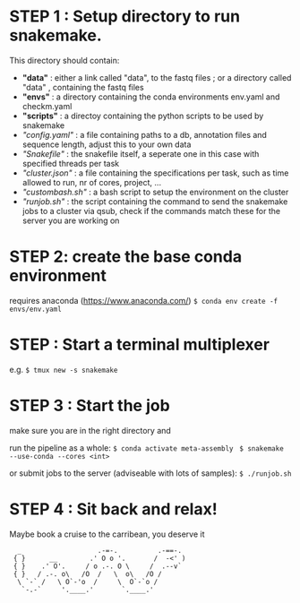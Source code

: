 # STEP 1 : Setup directory to run snakemake. 

This directory should contain: 
- **"data"** : either a link called "data", to the fastq files ; or a directory called "data" , containing the fastq files
- **"envs"** : a directory containing the conda environments env.yaml and checkm.yaml
- **"scripts"** : a directoy containing the python scripts to be used by snakemake
- *"config.yaml"* : a file containing paths to a db, annotation files and sequence length, adjust this to your own data
- *"Snakefile"* : the snakefile itself, a seperate one in this case with specified threads per task
- *"cluster.json"* : a file containing the specifications per task, such as time allowed to run, nr of cores, project, ...
- *"custombash.sh"* : a bash script to setup the environment on the cluster
- *"runjob.sh"* : the script containing the command to send the snakemake jobs to a cluster via qsub, check if the commands match these for the server you are working on

# STEP 2: create the base conda environment

requires anaconda (https://www.anaconda.com/)
`$ conda env create -f envs/env.yaml `

# STEP  : Start a terminal multiplexer 

e.g. `$ tmux new -s snakemake `

# STEP 3 : Start the job 

make sure you are in the right directory and 

run the pipeline as a whole:
`$ conda activate meta-assembly `
`$ snakemake --use-conda --cores <int> `

or  submit jobs to the server (adviseable with lots of samples):
`$ ./runjob.sh `

# STEP 4 : Sit back and relax! 
Maybe book a cruise to the carribean, you deserve it

      _                   .-=-.          .-==-.
     { }      __        .' O o '.       /  -<' )
     { }    .' O'.     / o .-. O \     /  .--v`
     { }   / .-. o\   /O  /   \  o\   /O /
      \ `-` /   \ O`-'o  /     \  O`-`o /
       `-.-`     '.____.'       `.____.'
